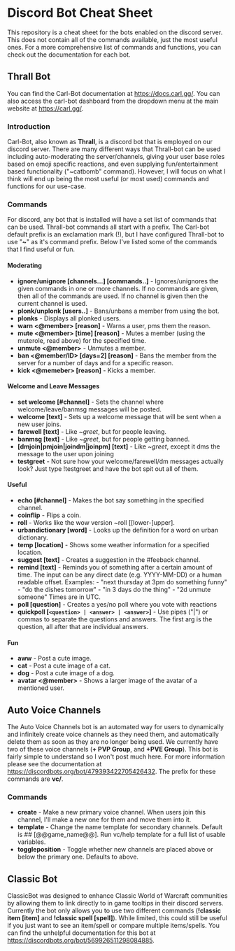 # Discord Bot Cheat Sheet
This repository is a cheat sheet for the bots enabled on the <Get Murked City> discord server.  This does not contain all of the commands available, just the most useful ones.  For a more comprehensive list of commands and functions, you can check out the documentation for each bot.

## Thrall Bot

You can find the Carl-Bot documentation at https://docs.carl.gg/.  You can also access the carl-bot dashboard from the dropdown menu at the main website at https://carl.gg/.
 
### Introduction

Carl-Bot, also known as **Thrall**, is a discord bot that is employed on our discord server.  There are many different ways that Thrall-bot can be used including auto-moderating the server/channels, giving your user base roles based on emoji specific reactions, and even supplying fun/entertainment based functionality ("~catbomb" command).  However, I will focus on what I think will end up being the most useful (or most used) commands and functions for our use-case.

### Commands

For discord, any bot that is installed will have a set list of commands that can be used.  Thrall-bot commands all start with a prefix.  The Carl-bot default prefix is an exclamation mark (!), but I have configured Thrall-bot to use "**~**" as it's command prefix.  Below I've listed some of the commands that I find useful or fun.

#### Moderating

* **ignore/unignore [channels...] [commands..]** - Ignores/unignores the given commands in one or more channels.  If no commands are given, then all of the commands are used.  If no channel is given then the current channel is used.
* **plonk/unplonk [users..]** - Bans/unbans a member from using the bot.
* **plonks** - Displays all plonked users.
* **warn <@member> [reason]** - Warns a user, pms them the reason.
* **mute <@member> [time] [reason]** - Mutes a member (using the muterole, read above) for the specified time.
* **unmute <@member>** - Unmutes a member.
* **ban <@member/ID> [days=2] [reason]** - Bans the member from the server for a number of days and for a specific reason.
* **kick <@memeber> [reason]** - Kicks a member.

#### Welcome and Leave Messages

* **set welcome [#channel]** - Sets the channel where welcome/leave/banmsg messages will be posted.
* **welcome [text]** - Sets up a welcome message that will be sent when a new user joins.
* **farewell [text]** - Like *~greet*, but for people leaving.
* **banmsg [text]** - Like *~greet*, but for people getting banned.
* **[dmjoin|pmjoin|joindm|joinpm] [text]** - Like *~greet*, except it dms the message to the user upon joining
* **testgreet** - Not sure how your welcome/farewell/dm messages actually look? Just type !testgreet and have the bot spit out all of them.

#### Useful

* **echo [#channel]** - Makes the bot say something in the specified channel.
* **coinflip** - Flips a coin.
* **roll**  - Works like the wow version ~roll [[lower-]upper].
* **urbandictionary [word]** - Looks up the definition for a word on urban dictionary.
* **temp [location]** - Shows some weather information for a specified location.
* **suggest [text]** - Creates a suggestion in the #feeback channel.
* **remind [text]** - Reminds you of something after a certain amount of time. The input can be any direct date (e.g. YYYY-MM-DD) or a human readable offset. Examples: - "next thursday at 3pm do something funny" - "do the dishes tomorrow" - "in 3 days do the thing" - "2d unmute someone" Times are in UTC.
* **poll [question]** - Creates a yes/no poll where you vote with reactions
* **quickpoll [`<question> | <answer> | <answer>`]** - Use pipes ("|") or commas to separate the questions and answers. The first arg is the question, all after that are individual answers.

#### Fun 

* **aww** - Post a cute image.
* **cat** - Post a cute image of a cat.
* **dog** - Post a cute image of a dog.
* **avatar <@member>** - Shows a larger image of the avatar of a mentioned user.

## Auto Voice Channels

The Auto Voice Channels bot is an automated way for users to dynamically and infinitely create voice channels as they need them, and automatically delete them as soon as they are no longer being used.  We currently have two of these voice channels (**+ PVP Group**, and **+PVE Group**).  This bot is fairly simple to understand so I won't post much here.  For more information please see the documentation at https://discordbots.org/bot/479393422705426432.  The prefix for these commands are **vc/**.

### Commands

* **create** - Make a new primary voice channel. When users join this channel, I'll make a new one for them and move them into it.
* **template** - Change the name template for secondary channels. Default is ## [@@game_name@@]. Run vc/help template for a full list of usable variables.
* **toggleposition** - Toggle whether new channels are placed above or below the primary one. Defaults to above.

## Classic Bot

ClassicBot was designed to enhance Classic World of Warcraft communities by allowing them to link directly to in game tooltips in their discord servers.  Currently the bot only allows you to use two different commands (**!classic item [item]** and **!classic spell [spell]**).  While limited, this could still be useful if you just want to see an item/spell or compare multiple items/spells.  You can find the unhelpful documentation for this bot at https://discordbots.org/bot/569926511298084885.

